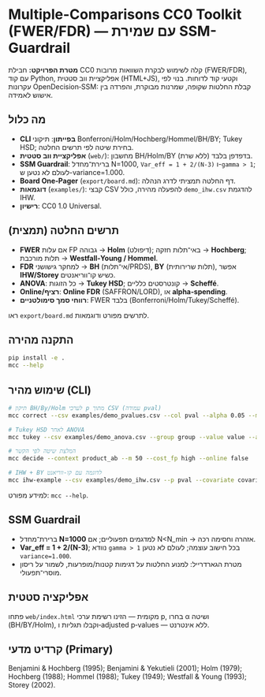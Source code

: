# Multiple-Comparisons CC0 Toolkit (FWER/FDR) — עם שמירת SSM-Guardrail

**מטרת הפרויקט:** חבילת CC0 קלה לשימוש לבקרת השוואות מרובות (FWER/FDR), עם קוד Python, אפליקציית ווב סטטית (HTML+JS), 
וקטעי קוד לדוחות. בנוי לפי עקרונות OpenDecision‑SSM: קבלת החלטות שקופה, שמרנות מבוקרת, והפרדה בין אישוש לאמידה.

## מה כלול
- **CLI בפייתון**: תיקוני Bonferroni/Holm/Hochberg/Hommel/BH/BY; Tukey HSD; בחירת שיטה לפי תרשים החלטה.
- **אפליקציית ווב סטטית** (`web/`): מחשבון BH/Holm/BY בדפדפן בלבד (ללא שרת).
- **SSM Guardrail**: ברירת־מחדל N=1000, `Var_eff = 1 + 2/(N-3)` ו-`gamma > 1`; לעולם לא נטען ש-variance=1.000.
- **Board One‑Pager** (`export/board.md`): דף החלטה תמציתי לדרג הנהלה.
- **דוגמאות** (`examples/`): קבצי CSV להפעלה מהירה, כולל `demo_ihw.csv` להדגמת IHW.
- **רישיון**: CC0 1.0 Universal.

## תרשים החלטה (תמצית)
- **FWER** אם עלות FP גבוהה → **Holm** (דיפולט); באי־תלות חזקה → **Hochberg**; תלות מורכבת → **Westfall‑Young / Hommel**.
- **FDR** למחקר גישושני → **BH** (אי־תלות/PRDS), **BY** (תלות שרירותית), אפשר **IHW/Storey** כשיש קו־ווריאנטים.
- **ANOVA**: כל הזוגות → **Tukey HSD**; קונטרסטים כלליים → **Scheffé**.
- **Online/רציף**: **Online FDR** (SAFFRON/LORD), או **alpha‑spending**.
- **רווחי סמך סימולטניים**: FWER בלבד (Bonferroni/Holm/Tukey/Scheffé).

ראו `export/board.md` לתרשים מפורט ודוגמאות.

## התקנה מהירה
```bash
pip install -e .
mcc --help
```

## שימוש מהיר (CLI)
```bash
# תיקון BH/By/Holm לערכי p מתוך CSV (עמודה pval)
mcc correct --csv examples/demo_pvalues.csv --col pval --alpha 0.05 --method fdr_bh --out results_bh.csv

# Tukey HSD לאחר ANOVA
mcc tukey --csv examples/demo_anova.csv --group group --value value --alpha 0.05

# המלצת שיטה לפי הקשר
mcc decide --context product_ab --m 50 --cost_fp high --online false

# IHW + BY לדוגמה עם קו-ווריאנט
mcc ihw-example --csv examples/demo_ihw.csv --p pval --covariate covariate --alpha 0.05 --out results_ihw.csv
```
למידע מפורט: `mcc --help`.

## SSM Guardrail
- ברירת־מחדל **N=1000** למדגמים תפעוליים; אם N<N_min → אזהרה וחסימה רכה.
- **Var_eff = 1 + 2/(N-3)**; נוודא `gamma > 1` בכל חישוב עוצמה; לעולם לא נטען `variance=1.000`.
- מטרת הגארדרייל: למנוע החלטות על דגימות קטנות/מופרעות, לשמור על ריסון מוסרי־תפעולי.

## אפליקציה סטטית
פתחו `web/index.html` מקומית — הזינו רשימת ערכי p, בחרו α ושיטה (BH/BY/Holm), וקבלו תגליות ו‑adjusted p‑values — ללא אינטרנט.

## קרדיט מדעי (Primary)
Benjamini & Hochberg (1995); Benjamini & Yekutieli (2001); Holm (1979); Hochberg (1988); Hommel (1988); Tukey (1949); Westfall & Young (1993); Storey (2002).
